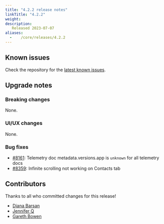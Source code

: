 ```yaml
---
title: "4.2.2 release notes"
linkTitle: "4.2.2"
weight:
description:
   Released 2023-07-07
aliases:
  -    /core/releases/4.2.2
---
```


## Known issues

Check the repository for the [latest known issues](https://github.com/medic/cht-core/issues?q=is%3Aissue+label%3A%22Affects%3A+4.2.2%22).

## Upgrade notes

### Breaking changes

None.

### UI/UX changes

None.

### Bug fixes

- [#8161](https://github.com/medic/cht-core/issues/8161): Telemetry doc metadata.versions.app is `unknown` for all telemetry docs
- [#8359](https://github.com/medic/cht-core/issues/8359): Infinite scrolling not working on Contacts tab



## Contributors

Thanks to all who committed changes for this release!

- [Diana Barsan](https://github.com/dianabarsan)
- [Jennifer Q](https://github.com/latin-panda)
- [Gareth Bowen](https://github.com/garethbowen)

